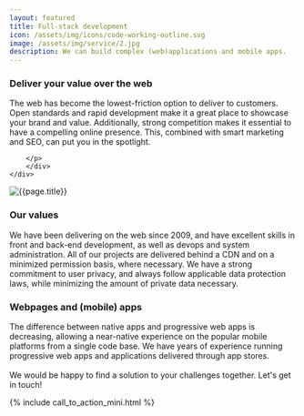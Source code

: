 ```yaml
---
layout: featured
title: Full-stack development
icon: /assets/img/icons/code-working-outline.svg
image: /assets/img/service/2.jpg
description: We can build complex (web)applications and mobile apps.
---
```


<div class="row">
    <div class="col-md-12">
        <div class="service-details mb-40">
            <h3>Deliver your value over the web</h3>
            <p>The web has become the lowest-friction option to deliver to customers. Open standards and rapid development make it a great place to showcase your brand and value.
	    Additionally, strong competition makes it essential to have a compelling online presence.
	    This, combined with smart marketing and SEO, can put you in the spotlight.

	    </p>
        </div>
    </div>
</div>
<div class="row">
    <div class="col-xl-6 col-lg-12">
        <div class="s-details-img mb-30">
            <img src="{{site.baseurl}}/assets/img/service/3.jpg" alt="{{page.title}}">
        </div>
    </div>
    <div class="col-xl-6 col-lg-12">
        <div class="service-details mb-40">
            <h3>Our values</h3>
	    <p>
		    We have been delivering on the web since 2009, and have excellent skills in front and back-end development, as well as devops and system administration.
		    All of our projects are delivered behind a CDN and on a minimized permission basis, where necessary.
		    We have a strong commitment to user privacy, and always follow applicable data protection laws, while minimizing the amount of private data necessary.
	    </p>
        </div>
    </div>
</div>
<div class="service-details mb-30">
    <h3>Webpages and (mobile) apps</h3>
    <p>The difference between native apps and progressive web apps is decreasing,
    allowing a near-native experience on the popular mobile platforms from a single code base.
    We have years of experience running progressive web apps and applications delivered through app stores.
    <br />
    <br />
    We would be happy to find a solution to your challenges together.
    Let's get in touch!</p>
    {% include call_to_action_mini.html %}
</div>
